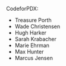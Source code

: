 CodeforPDX:

- Treasure Porth
- Wade Christensen
- Hugh Harker
- Sarah Krabacher
- Marie Ehrman
- Max Hunter
- Marcus Jensen